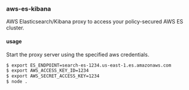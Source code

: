 ### aws-es-kibana

AWS Elasticsearch/Kibana proxy to access your policy-secured AWS ES cluster.

#### usage

Start the proxy server using the specified aws credentials.

```bash
$ export ES_ENDPOINT=search-es-1234.us-east-1.es.amazonaws.com
$ export AWS_ACCESS_KEY_ID=1234
$ export AWS_SECRET_ACCESS_KEY=1234
$ node .
```
